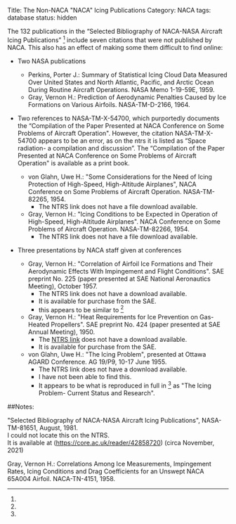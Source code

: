Title: The Non-NACA "NACA" Icing Publications
Category: NACA
tags: database
status: hidden


The 132 publications in the “Selected Bibliography of NACA-NASA Aircraft Icing Publications” [^1] include seven citations that were not published by NACA. 
This also has an effect of making some them difficult to find online:  

- Two NASA publications
    - Perkins, Porter J.: Summary of Statistical Icing Cloud Data Measured Over United States and North Atlantic, Pacific, and Arctic Ocean During Routine Aircraft Operations. NASA Memo 1-19-59E, 1959.
    - Gray, Vernon H.: Prediction of Aerodynamic Penalties Caused by Ice Formations on Various Airfoils. NASA-TM-D-2166, 1964.

- Two references to NASA-TM-X-54700, which purportedly documents the “Compilation of the Paper Presented at NACA Conference on Some Problems of Aircraft Operation".  However, the citation NASA-TM-X-54700 appears to be an error, as on the ntrs it is listed as “Space radiation- a compilation and discussion”. The “Compilation of the Paper Presented at NACA Conference on Some Problems of Aircraft Operation" is available as a print book.  
    - von Glahn, Uwe H.: "Some Considerations for the Need of Icing Protection of High-Speed, High-Altitude Airplanes", NACA Conference on Some Problems of Aircraft Operation. NASA-TM-82265, 1954.  
        - The NTRS link does not have a file download available.  
    - Gray, Vernon H.: "Icing Conditions to be Expected in Operation of High-Speed, High-Altitude Airplanes". NACA Conference on Some Problems of Aircraft Operation. NASA-TM-82266, 1954.  
        - The NTRS link does not have a file download available.  
        
- Three presentations by NACA staff given at conferences  
    - Gray, Vernon H.: "Correlation of Airfoil Ice Formations and Their Aerodynamic Effects With Impingement and Flight Conditions". SAE preprint No. 225 (paper presented at SAE National Aeronautics Meeting), October 1957.  
        - The NTRS link does not have a download available.  
        - It is available for purchase from the SAE.  
        - this appears to be similar to [^2]
    - Gray, Vernon H.: "Heat Requirements for Ice Prevention on Gas-Heated Propellers". SAE preprint No. 424 (paper presented at SAE Annual Meeting), 1950.  
        - The [NTRS link](https://ntrs.nasa.gov/citations/19810068634) does not have a download available.  
        - It is available for purchase from the SAE.  
    - von Glahn, Uwe H.: "The Icing Problem", presented at Ottawa AGARD Conference. AG 19/P9, 10-17 June 1955.  
        - The NTRS link does not have a download available.  
        - I have not been able to find this.  
        - It appears to be what is reproduced in full in [^1] as "The Icing Problem- Current Status and Research".  
        
##Notes:
[^1]: 
"Selected Bibliography of NACA-NASA Aircraft Icing Publications", NASA-TM-81651, August, 1981.  
I could not locate this on the NTRS.  
It is available at (https://core.ac.uk/reader/42858720) (circa November, 2021)
[^2]:
Gray, Vernon H.: Correlations Among Ice Measurements, Impingement Rates, Icing Conditions and Drag Coefficients for an Unswept NACA 65A004 Airfoil. NACA-TN-4151, 1958.
